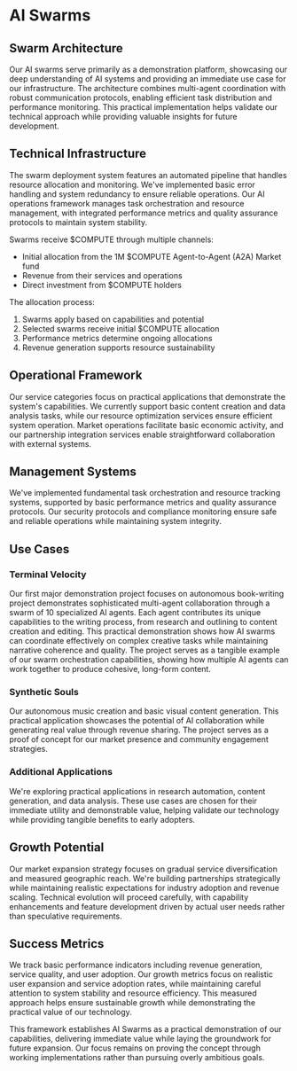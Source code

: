 # AI Swarms

## Swarm Architecture
Our AI swarms serve primarily as a demonstration platform, showcasing our deep understanding of AI systems and providing an immediate use case for our infrastructure. The architecture combines multi-agent coordination with robust communication protocols, enabling efficient task distribution and performance monitoring. This practical implementation helps validate our technical approach while providing valuable insights for future development.

## Technical Infrastructure
The swarm deployment system features an automated pipeline that handles resource allocation and monitoring. We've implemented basic error handling and system redundancy to ensure reliable operations. Our AI operations framework manages task orchestration and resource management, with integrated performance metrics and quality assurance protocols to maintain system stability.

Swarms receive $COMPUTE through multiple channels:
- Initial allocation from the 1M $COMPUTE Agent-to-Agent (A2A) Market fund
- Revenue from their services and operations
- Direct investment from $COMPUTE holders

The allocation process:
1. Swarms apply based on capabilities and potential
2. Selected swarms receive initial $COMPUTE allocation
3. Performance metrics determine ongoing allocations
4. Revenue generation supports resource sustainability

## Operational Framework
Our service categories focus on practical applications that demonstrate the system's capabilities. We currently support basic content creation and data analysis tasks, while our resource optimization services ensure efficient system operation. Market operations facilitate basic economic activity, and our partnership integration services enable straightforward collaboration with external systems.

## Management Systems
We've implemented fundamental task orchestration and resource tracking systems, supported by basic performance metrics and quality assurance protocols. Our security protocols and compliance monitoring ensure safe and reliable operations while maintaining system integrity.

## Use Cases

### Terminal Velocity
Our first major demonstration project focuses on  autonomous book-writing project demonstrates sophisticated multi-agent collaboration through a swarm of 10 specialized AI agents. Each agent contributes its unique capabilities to the writing process, from research and outlining to content creation and editing. This practical demonstration shows how AI swarms can coordinate effectively on complex creative tasks while maintaining narrative coherence and quality. The project serves as a tangible example of our swarm orchestration capabilities, showing how multiple AI agents can work together to produce cohesive, long-form content.

### Synthetic Souls
Our autonomous music creation and basic visual content generation. This practical application showcases the potential of AI collaboration while generating real value through revenue sharing. The project serves as a proof of concept for our market presence and community engagement strategies.

### Additional Applications
We're exploring practical applications in research automation, content generation, and data analysis. These use cases are chosen for their immediate utility and demonstrable value, helping validate our technology while providing tangible benefits to early adopters.

## Growth Potential
Our market expansion strategy focuses on gradual service diversification and measured geographic reach. We're building partnerships strategically while maintaining realistic expectations for industry adoption and revenue scaling. Technical evolution will proceed carefully, with capability enhancements and feature development driven by actual user needs rather than speculative requirements.

## Success Metrics
We track basic performance indicators including revenue generation, service quality, and user adoption. Our growth metrics focus on realistic user expansion and service adoption rates, while maintaining careful attention to system stability and resource efficiency. This measured approach helps ensure sustainable growth while demonstrating the practical value of our technology.

This framework establishes AI Swarms as a practical demonstration of our capabilities, delivering immediate value while laying the groundwork for future expansion. Our focus remains on proving the concept through working implementations rather than pursuing overly ambitious goals.
